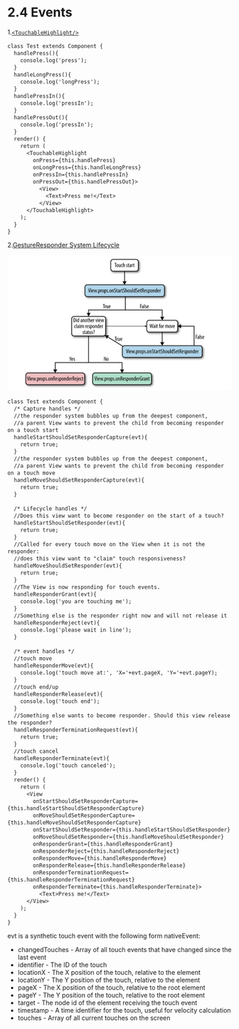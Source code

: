 # 2.4 Events

1.[`<TouchableHighlight/>`](https://facebook.github.io/react-native/docs/touchablehighlight.html)

```
class Test extends Component {
  handlePress(){
    console.log('press');
  }
  handleLongPress(){
    console.log('longPress');
  }
  handlePressIn(){
    console.log('pressIn');
  }
  handlePressOut(){
    console.log('pressIn');
  }
  render() {
    return (
      <TouchableHighlight 
        onPress={this.handlePress}
        onLongPress={this.handleLongPress}
        onPressIn={this.handlePressIn} 
        onPressOut={this.handlePressOut}>
          <View>
            <Text>Press me!</Text>
          </View>
      </TouchableHighlight>
    );
  }
}
```

2.[GestureResponder System Lifecycle](https://facebook.github.io/react-native/docs/gesture-responder-system.html#responder-lifecycle)

![](QQ20160630-2.png)
```
class Test extends Component {
  /* Capture handles */
  //the responder system bubbles up from the deepest component, 
  //a parent View wants to prevent the child from becoming responder on a touch start
  handleStartShouldSetResponderCapture(evt){
    return true;
  }
  //the responder system bubbles up from the deepest component, 
  //a parent View wants to prevent the child from becoming responder on a touch move
  handleMoveShouldSetResponderCapture(evt){
    return true;
  }
  
  /* Lifecycle handles */
  //Does this view want to become responder on the start of a touch?
  handleStartShouldSetResponder(evt){
    return true;
  }
  //Called for every touch move on the View when it is not the responder: 
  //does this view want to "claim" touch responsiveness?
  handleMoveShouldSetResponder(evt){
    return true;
  }
  //The View is now responding for touch events. 
  handleResponderGrant(evt){
    console.log('you are touching me');
  }
  //Something else is the responder right now and will not release it
  handleResponderReject(evt){
    console.log('please wait in line');
  }
  
  /* event handles */
  //touch move
  handleResponderMove(evt){
    console.log('touch move at:', 'X='+evt.pageX, 'Y='+evt.pageY);
  }
  //touch end/up
  handleResponderRelease(evt){
    console.log('touch end');
  }
  //Something else wants to become responder. Should this view release the responder?
  handleResponderTerminationRequest(evt){
    return true;
  }
  //touch cancel
  handleResponderTerminate(evt){
    console.log('touch canceled');
  }
  render() {
    return (
      <View 
        onStartShouldSetResponderCapture={this.handleStartShouldSetResponderCapture}
        onMoveShouldSetResponderCapture={this.handleMoveShouldSetResponderCapture}
        onStartShouldSetResponder={this.handleStartShouldSetResponder}
        onMoveShouldSetResponder={this.handleMoveShouldSetResponder}
        onResponderGrant={this.handleResponderGrant} 
        onResponderReject={this.handleResponderReject}
        onResponderMove={this.handleResponderMove}
        onResponderRelease={this.handleResponderRelease}
        onResponderTerminationRequest={this.handleResponderTerminationRequest}
        onResponderTerminate={this.handleResponderTerminate}>
          <Text>Press me!</Text>
      </View>
    );
  }
}
```

evt is a synthetic touch event with the following form nativeEvent:
 - changedTouches - Array of all touch events that have changed since the last event
 - identifier - The ID of the touch
 - locationX - The X position of the touch, relative to the element
 - locationY - The Y position of the touch, relative to the element
 - pageX - The X position of the touch, relative to the root element
 - pageY - The Y position of the touch, relative to the root element
 - target - The node id of the element receiving the touch event
 - timestamp - A time identifier for the touch, useful for velocity calculation
 - touches - Array of all current touches on the screen
